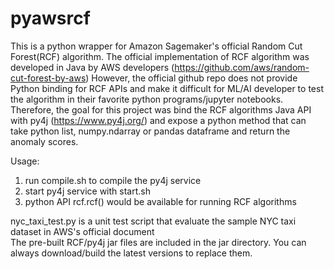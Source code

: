 # pyawsrcf

This is a python wrapper for Amazon Sagemaker's official Random Cut Forest(RCF) algorithm.
The official implementation of RCF algorithm was developed in Java by AWS developers (https://github.com/aws/random-cut-forest-by-aws)
However, the official github repo does not provide Python binding for RCF APIs and make it difficult for ML/AI developer to test the algorithm in their favorite python programs/jupyter notebooks.
Therefore, the goal for this project was bind the RCF algorithms Java API with py4j (https://www.py4j.org/) and expose a python method that can take python list, numpy.ndarray or pandas dataframe and return the anomaly scores.

Usage:
 1. run compile.sh to compile the py4j service
 2. start py4j service with start.sh
 3. python API rcf.rcf() would be available for running RCF algorithms

nyc_taxi_test.py is a unit test script that evaluate the sample NYC taxi dataset in AWS's official document  
The pre-built RCF/py4j jar files are included in the jar directory. You can always download/build the latest versions to replace them.
